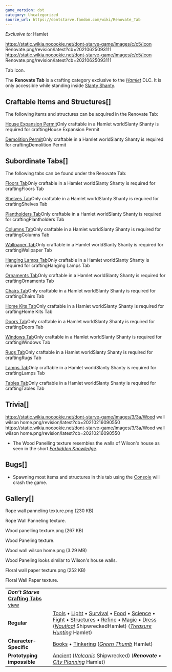 ```yaml
---
game_version: dst
category: Uncategorized
source_url: https://dontstarve.fandom.com/wiki/Renovate_Tab
---
```


*Exclusive to:* Hamlet

 https://static.wikia.nocookie.net/dont-starve-game/images/c/c5/Icon Renovate.png/revision/latest?cb=20210625093111 https://static.wikia.nocookie.net/dont-starve-game/images/c/c5/Icon Renovate.png/revision/latest?cb=20210625093111 

Tab Icon.

 

The **Renovate Tab** is a crafting category exclusive to the *[Hamlet](/wiki/Don%27t_Starve:_Hamlet "Don't Starve: Hamlet")* DLC. It is only accessible while standing inside [Slanty Shanty](/wiki/Slanty_Shanty "Slanty Shanty").

## Craftable Items and Structures[]

The following items and structures can be acquired in the Renovate Tab:

[House Expansion Permit](/wiki/House_Expansion_Permit "House Expansion Permit")Only craftable in a Hamlet worldSlanty Shanty is required for craftingHouse Expansion Permit

[Demolition Permit](/wiki/Demolition_Permit "Demolition Permit")Only craftable in a Hamlet worldSlanty Shanty is required for craftingDemolition Permit

## Subordinate Tabs[]

The following tabs can be found under the Renovate Tab:

[Floors Tab](/wiki/Floors_Tab "Floors Tab")Only craftable in a Hamlet worldSlanty Shanty is required for craftingFloors Tab

[Shelves Tab](/wiki/Shelves_Tab "Shelves Tab")Only craftable in a Hamlet worldSlanty Shanty is required for craftingShelves Tab

[Plantholders Tab](/wiki/Plantholders_Tab "Plantholders Tab")Only craftable in a Hamlet worldSlanty Shanty is required for craftingPlantholders Tab

[Columns Tab](/wiki/Columns_Tab "Columns Tab")Only craftable in a Hamlet worldSlanty Shanty is required for craftingColumns Tab

[Wallpaper Tab](/wiki/Wallpaper_Tab "Wallpaper Tab")Only craftable in a Hamlet worldSlanty Shanty is required for craftingWallpaper Tab

[Hanging Lamps Tab](/wiki/Hanging_Lamps_Tab "Hanging Lamps Tab")Only craftable in a Hamlet worldSlanty Shanty is required for craftingHanging Lamps Tab

[Ornaments Tab](/wiki/Ornaments_Tab "Ornaments Tab")Only craftable in a Hamlet worldSlanty Shanty is required for craftingOrnaments Tab

[Chairs Tab](/wiki/Chairs_Tab "Chairs Tab")Only craftable in a Hamlet worldSlanty Shanty is required for craftingChairs Tab

[Home Kits Tab](/wiki/Home_Kits_Tab "Home Kits Tab")Only craftable in a Hamlet worldSlanty Shanty is required for craftingHome Kits Tab

[Doors Tab](/wiki/Doors_Tab "Doors Tab")Only craftable in a Hamlet worldSlanty Shanty is required for craftingDoors Tab

[Windows Tab](/wiki/Windows_Tab "Windows Tab")Only craftable in a Hamlet worldSlanty Shanty is required for craftingWindows Tab

[Rugs Tab](/wiki/Rugs_Tab "Rugs Tab")Only craftable in a Hamlet worldSlanty Shanty is required for craftingRugs Tab

[Lamps Tab](/wiki/Lamps_Tab "Lamps Tab")Only craftable in a Hamlet worldSlanty Shanty is required for craftingLamps Tab

[Tables Tab](/wiki/Tables_Tab "Tables Tab")Only craftable in a Hamlet worldSlanty Shanty is required for craftingTables Tab

## Trivia[]

 https://static.wikia.nocookie.net/dont-starve-game/images/3/3a/Wood wall wilson home.png/revision/latest?cb=20210216090550 https://static.wikia.nocookie.net/dont-starve-game/images/3/3a/Wood wall wilson home.png/revision/latest?cb=20210216090550 



 

* The Wood Panelling texture resembles the walls of Wilson's house as seen in the short *[Forbidden Knowledge](/wiki/Animated_Shorts_and_Trailers "Animated Shorts and Trailers")*.

## Bugs[]

* Spawning most items and structures in this tab using the [Console](/wiki/Console "Console") will crash the game.

## Gallery[]

Rope wall panneling texture.png (230 KB)

Rope Wall Panneling texture.

Wood panelling texture.png (267 KB)

Wood Paneling texture.

Wood wall wilson home.png (3.29 MB)

Wood Paneling looks similar to Wilson's house walls.

Floral wall paper texture.png (252 KB)

Floral Wall Paper texture.

|  |  |
| --- | --- |
| ***Don't Starve* [Crafting Tabs](/wiki/Category:Game_Tabs "Category:Game Tabs")** [view](/wiki/Template:Tabs "Template:Tabs") | |
| **Regular** | [Tools](/wiki/Tools_Tab "Tools Tab") • [Light](/wiki/Light_Tab "Light Tab") • [Survival](/wiki/Survival_Tab "Survival Tab") • [Food](/wiki/Food_Tab "Food Tab") • [Science](/wiki/Science_Tab "Science Tab") • [Fight](/wiki/Fight_Tab "Fight Tab") • [Structures](/wiki/Structures_Tab "Structures Tab") • [Refine](/wiki/Refine_Tab "Refine Tab") • [Magic](/wiki/Magic_Tab "Magic Tab") • [Dress](/wiki/Dress_Tab "Dress Tab") (*[Nautical](/wiki/Nautical_Tab "Nautical Tab")* ShipwreckedHamlet) (*[Treasure Hunting](/wiki/Treasure_Hunting_Tab "Treasure Hunting Tab")* Hamlet) |
| **Character-Specific** | [Books](/wiki/Books_Tab "Books Tab") • [Tinkering](/wiki/Tinkering_Tab "Tinkering Tab") (*[Green Thumb](/wiki/Green_Thumb_Tab "Green Thumb Tab")* Hamlet) |
| **Prototyping impossible** | [Ancient](/wiki/Ancient_Tab "Ancient Tab") (*[Volcanic](/wiki/Volcanic_Tab "Volcanic Tab")* Shipwrecked) (***Renovate** • [City Planning](/wiki/City_Planning_Tab "City Planning Tab")* Hamlet) |